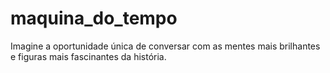 # maquina_do_tempo
Imagine a oportunidade única de conversar com as mentes mais brilhantes e figuras mais fascinantes da história.
